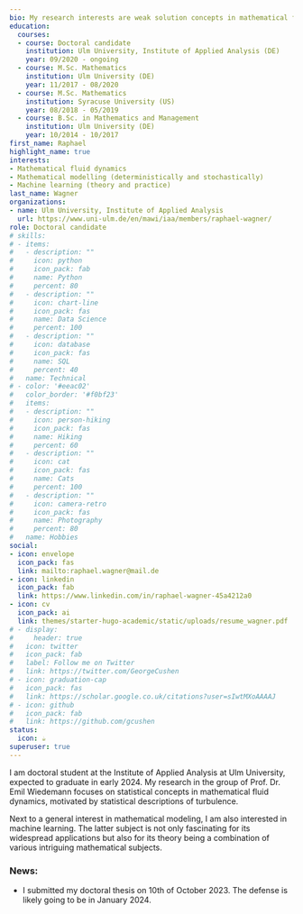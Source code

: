 ```yaml
---
bio: My research interests are weak solution concepts in mathematical fluid mechanics. In particular statistical and measure-valued solutions.
education:
  courses:
  - course: Doctoral candidate
    institution: Ulm University, Institute of Applied Analysis (DE)
    year: 09/2020 - ongoing
  - course: M.Sc. Mathematics
    institution: Ulm University (DE)
    year: 11/2017 - 08/2020
  - course: M.Sc. Mathematics
    institution: Syracuse University (US)
    year: 08/2018 - 05/2019
  - course: B.Sc. in Mathematics and Management
    institution: Ulm University (DE)
    year: 10/2014 - 10/2017
first_name: Raphael
highlight_name: true
interests:
- Mathematical fluid dynamics
- Mathematical modelling (deterministically and stochastically)
- Machine learning (theory and practice)
last_name: Wagner
organizations:
- name: Ulm University, Institute of Applied Analysis
  url: https://www.uni-ulm.de/en/mawi/iaa/members/raphael-wagner/
role: Doctoral candidate
# skills:
# - items:
#   - description: ""
#     icon: python
#     icon_pack: fab
#     name: Python
#     percent: 80
#   - description: ""
#     icon: chart-line
#     icon_pack: fas
#     name: Data Science
#     percent: 100
#   - description: ""
#     icon: database
#     icon_pack: fas
#     name: SQL
#     percent: 40
#   name: Technical
# - color: '#eeac02'
#   color_border: '#f0bf23'
#   items:
#   - description: ""
#     icon: person-hiking
#     icon_pack: fas
#     name: Hiking
#     percent: 60
#   - description: ""
#     icon: cat
#     icon_pack: fas
#     name: Cats
#     percent: 100
#   - description: ""
#     icon: camera-retro
#     icon_pack: fas
#     name: Photography
#     percent: 80
#   name: Hobbies
social:
- icon: envelope
  icon_pack: fas
  link: mailto:raphael.wagner@mail.de
- icon: linkedin
  icon_pack: fab
  link: https://www.linkedin.com/in/raphael-wagner-45a4212a0
- icon: cv
  icon_pack: ai
  link: themes/starter-hugo-academic/static/uploads/resume_wagner.pdf
# - display:
#     header: true
#   icon: twitter
#   icon_pack: fab
#   label: Follow me on Twitter
#   link: https://twitter.com/GeorgeCushen
# - icon: graduation-cap
#   icon_pack: fas
#   link: https://scholar.google.co.uk/citations?user=sIwtMXoAAAAJ
# - icon: github
#   icon_pack: fab
#   link: https://github.com/gcushen
status:
  icon: ☕️
superuser: true
---
```


I am doctoral student at the Institute of Applied Analysis at Ulm University, expected to graduate in early 2024. My research in the group of Prof. Dr. Emil Wiedemann focuses on statistical concepts in mathematical fluid dynamics, motivated by statistical descriptions of turbulence. 

<!--
Outside of my research, I am generally interested in mathematical modelling for questions ranging from the [development of stripes in a tiger's fur](https://royalsocietypublishing.org/doi/10.1098/rstb.1952.0012) to the [description of traffic flows.](https://royalsocietypublishing.org/doi/10.1098/rspa.1955.0089)  
-->

Next to a general interest in mathematical modeling, I am also interested in machine learning. The latter subject is not only fascinating for its widespread applications but also for its theory being a combination of various intriguing mathematical subjects.


### News:
 - I submitted my doctoral thesis on 10th of October 2023. The defense is likely going to be in January 2024. 
